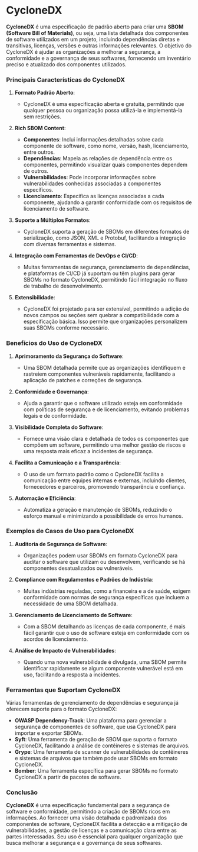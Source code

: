 # CycloneDX

**CycloneDX** é uma especificação de padrão aberto para criar uma **SBOM (Software Bill of Materials)**, ou seja, uma lista detalhada dos componentes de software utilizados em um projeto, incluindo dependências diretas e transitivas, licenças, versões e outras informações relevantes. O objetivo do CycloneDX é ajudar as organizações a melhorar a segurança, a conformidade e a governança de seus softwares, fornecendo um inventário preciso e atualizado dos componentes utilizados.

### Principais Características do CycloneDX

1. **Formato Padrão Aberto**:
   - CycloneDX é uma especificação aberta e gratuita, permitindo que qualquer pessoa ou organização possa utilizá-la e implementá-la sem restrições.

2. **Rich SBOM Content**:
   - **Componentes**: Inclui informações detalhadas sobre cada componente de software, como nome, versão, hash, licenciamento, entre outros.
   - **Dependências**: Mapeia as relações de dependência entre os componentes, permitindo visualizar quais componentes dependem de outros.
   - **Vulnerabilidades**: Pode incorporar informações sobre vulnerabilidades conhecidas associadas a componentes específicos.
   - **Licenciamento**: Especifica as licenças associadas a cada componente, ajudando a garantir conformidade com os requisitos de licenciamento de software.

3. **Suporte a Múltiplos Formatos**:
   - CycloneDX suporta a geração de SBOMs em diferentes formatos de serialização, como JSON, XML e Protobuf, facilitando a integração com diversas ferramentas e sistemas.

4. **Integração com Ferramentas de DevOps e CI/CD**:
   - Muitas ferramentas de segurança, gerenciamento de dependências, e plataformas de CI/CD já suportam ou têm plugins para gerar SBOMs no formato CycloneDX, permitindo fácil integração no fluxo de trabalho de desenvolvimento.

5. **Extensibilidade**:
   - CycloneDX foi projetado para ser extensível, permitindo a adição de novos campos ou seções sem quebrar a compatibilidade com a especificação básica. Isso permite que organizações personalizem suas SBOMs conforme necessário.

### Benefícios do Uso de CycloneDX

1. **Aprimoramento da Segurança do Software**:
   - Uma SBOM detalhada permite que as organizações identifiquem e rastreiem componentes vulneráveis rapidamente, facilitando a aplicação de patches e correções de segurança.

2. **Conformidade e Governança**:
   - Ajuda a garantir que o software utilizado esteja em conformidade com políticas de segurança e de licenciamento, evitando problemas legais e de conformidade.

3. **Visibilidade Completa do Software**:
   - Fornece uma visão clara e detalhada de todos os componentes que compõem um software, permitindo uma melhor gestão de riscos e uma resposta mais eficaz a incidentes de segurança.

4. **Facilita a Comunicação e a Transparência**:
   - O uso de um formato padrão como o CycloneDX facilita a comunicação entre equipes internas e externas, incluindo clientes, fornecedores e parceiros, promovendo transparência e confiança.

5. **Automação e Eficiência**:
   - Automatiza a geração e manutenção de SBOMs, reduzindo o esforço manual e minimizando a possibilidade de erros humanos.

### Exemplos de Casos de Uso para CycloneDX

1. **Auditoria de Segurança de Software**:
   - Organizações podem usar SBOMs em formato CycloneDX para auditar o software que utilizam ou desenvolvem, verificando se há componentes desatualizados ou vulneráveis.

2. **Compliance com Regulamentos e Padrões de Indústria**:
   - Muitas indústrias reguladas, como a financeira e a de saúde, exigem conformidade com normas de segurança específicas que incluem a necessidade de uma SBOM detalhada.

3. **Gerenciamento de Licenciamento de Software**:
   - Com a SBOM detalhando as licenças de cada componente, é mais fácil garantir que o uso de software esteja em conformidade com os acordos de licenciamento.

4. **Análise de Impacto de Vulnerabilidades**:
   - Quando uma nova vulnerabilidade é divulgada, uma SBOM permite identificar rapidamente se algum componente vulnerável está em uso, facilitando a resposta a incidentes.

### Ferramentas que Suportam CycloneDX

Várias ferramentas de gerenciamento de dependências e segurança já oferecem suporte para o formato CycloneDX:

- **OWASP Dependency-Track**: Uma plataforma para gerenciar a segurança de componentes de software, que usa CycloneDX para importar e exportar SBOMs.
- **Syft**: Uma ferramenta de geração de SBOM que suporta o formato CycloneDX, facilitando a análise de contêineres e sistemas de arquivos.
- **Grype**: Uma ferramenta de scanner de vulnerabilidades de contêineres e sistemas de arquivos que também pode usar SBOMs em formato CycloneDX.
- **Bomber**: Uma ferramenta específica para gerar SBOMs no formato CycloneDX a partir de pacotes de software.

### Conclusão

**CycloneDX** é uma especificação fundamental para a segurança de software e conformidade, permitindo a criação de SBOMs ricos em informações. Ao fornecer uma visão detalhada e padronizada dos componentes de software, CycloneDX facilita a detecção e a mitigação de vulnerabilidades, a gestão de licenças e a comunicação clara entre as partes interessadas. Seu uso é essencial para qualquer organização que busca melhorar a segurança e a governança de seus softwares.
